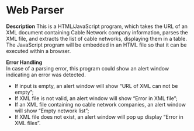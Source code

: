 <h1>Web Parser</h1>

<b>Description</b>
<span>This is a HTML/JavaScript program, which takes the URL of an XML document containing Cable Network company information, parses the XML file, and extracts the list of cable networks,  displaying them in a table. The JavaScript program will be embedded in an HTML file so that it can be executed within a browser.</span>

<b>Error Handling</b><br/>
In case of a parsing error, this program could show an alert window indicating an error was detected.
<ul>
<li>If input is empty, an alert window will show “URL of XML can not be empty”;</li>
<li>If XML file is not valid, an alert window will show “Error in XML file”;</li>
<li>If an XML file containing no cable network companies, an alert window will show “Empty network list”;</li>
<li>If XML file does not exist, an alert window will pop up display “Error in XML files”.</li>
</ul>
